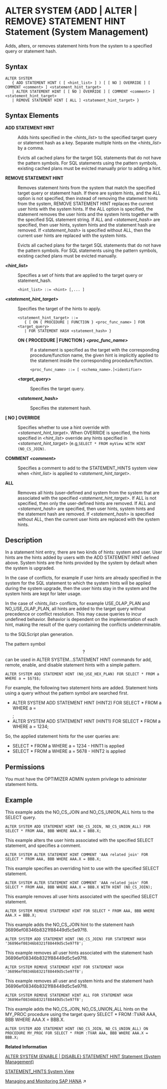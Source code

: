 <!-- loio1ec23ef0839b45b7991a785eff19fd2c -->

# ALTER SYSTEM \{ADD | ALTER | REMOVE\} STATEMENT HINT Statement \(System Management\)

Adds, alters, or removes statement hints from the system to a specified query or statement hash.



## Syntax

```
ALTER SYSTEM 
   { ADD STATEMENT HINT ( [ <hint_list> ] ) [ [ NO ] OVERRIDE ] [ COMMENT <comment> ] <statement_hint_target>
   | ALTER STATEMENT HINT [ [ NO ] OVERRIDE ] [ COMMENT <comment> ] <statement_hint_target>
   | REMOVE STATEMENT HINT [ ALL ] <statement_hint_target> }
```



## Syntax Elements


<dl>
<dt><b>

ADD STATEMENT HINT

</b></dt>
<dd>

Adds hints specified in the *<hints\_list\>* to the specified target query or statement hash as a key. Separate multiple hints on the *<hints\_list\>* by a comma.

Evicts all cached plans for the target SQL statements that do not have the pattern symbols. For SQL statements using the pattern symbols, existing cached plans must be evicted manually prior to adding a hint.



</dd><dt><b>

REMOVE STATEMENT HINT

</b></dt>
<dd>

Removes statement hints from the system that match the specified target query or statement hash. If there are system hints, and the ALL option is not specified, then instead of removing the statement hints from the system, REMOVE STATEMENT HINT replaces the current user hints with the system hints. If the ALL option is specified, the statement removes the user hints and the system hints together with the specified SQL statement string. If ALL and *<statement\_hash\>* are specified, then user hints, system hints and the statement hash are removed. If *<statement\_hash\>* is specified without ALL, then the current user hints are replaced with the system hints.

Evicts all cached plans for the target SQL statements that do not have the pattern symbols. For SQL statements using the pattern symbols, existing cached plans must be evicted manually.



</dd><dt><b>

*<hint\_list\>*

</b></dt>
<dd>

Specifies a set of hints that are applied to the target query or statement\_hash.

```
<hint_list> ::= <hint> [,... ]
```



</dd><dt><b>

*<statement\_hint\_target\>*

</b></dt>
<dd>

Specifies the target of the hints to apply.

```
<statement_hint_target> ::= 
   { [ ON { PROCEDURE | FUNCTION } <proc_func_name> ] FOR <target_query> 
   | FOR STATEMENT HASH <statement_hash> }
```


<dl>
<dt><b>

ON \{ PROCEDURE | FUNCTION \} *<proc\_func\_name\>*

</b></dt>
<dd>

If a statement is specified as the target with the corresponding procedure/function name, the given hint is implicitly applied to the statement inside the corresponding procedure/function.

```
<proc_func_name> ::= [ <schema_name>.]<identifier>
```



</dd><dt><b>

*<target\_query\>*

</b></dt>
<dd>

Specifies the target query.



</dd><dt><b>

*<statement\_hash\>*

</b></dt>
<dd>

Specifies the statement hash.



</dd>
</dl>



</dd><dt><b>

\[ NO \] OVERRIDE

</b></dt>
<dd>

Specifies whether to use a hint override with *<statement\_hint\_target\>*. When OVERRIDE is specified, the hints specified in *<hint\_list\>* override any hints specified in *<statement\_hint\_target\>* \(e.g,`SELECT * FROM myView WITH HINT (NO_CS_JOIN)`.



</dd><dt><b>

COMMENT *<comment\>*

</b></dt>
<dd>

Specifies a comment to add to the STATEMENT\_HINTS system view when *<hint\_list\>* is applied to *<statement\_hint\_target\>*.



</dd><dt><b>

ALL

</b></dt>
<dd>

Removes all hints \(user-defined and system from the system that are associated with the specified *<statement\_hint\_target\>*. If ALL is not specified, then only the user-defined hints are removed. If ALL and *<statement\_hash\>* are specified, then user hints, system hints and the statement hash are removed. If *<statement\_hash\>* is specified without ALL, then the current user hints are replaced with the system hints.



</dd>
</dl>



## Description

In a statement hint entry, there are two kinds of hints: system and user. User hints are the hints added by users with the ADD STATEMENT HINT defined above. System hints are the hints provided by the system by default when the system is upgraded.

In the case of conflicts, for example if user hints are already specified in the system for the SQL statement to which the system hints will be applied during the system upgrade, then the user hints stay in the system and the system hints are kept for later usage.

In the case of *<hints\_list\>* conflicts, for example USE\_OLAP\_PLAN and NO\_USE\_OLAP\_PLAN, all hints are added to the target query without precedence or conflict resolution. This may cause queries to incur undefined behavior. Behavior is dependent on the implementation of each hint, making the result of the query containing the conflicts undeterminable.

to the SQLScript plan generation.

The pattern symbol $$?$$ can be used in ALTER SYSTEM...STATEMENT HINT commands for add, remote, enable, and disable statement hints with a simple pattern.

```
ALTER SYSTEM ADD STATEMENT HINT (NO_USE_HEX_PLAN) FOR SELECT * FROM a WHERE a = $$?$$;
```

For example, the following two statement hints are added. Statement hints using a query without the pattern symbol are searched first.

-   ALTER SYSTEM ADD STATEMENT HINT \(HINT2\) FOR SELECT \* FROM a WHERE a = $$%$$;
-   ALTER SYSTEM ADD STATEMENT HINT \(HINT1\) FOR SELECT \* FROM a WHERE a = 1234;

So, the applied statement hints for the user queries are:

-   SELECT \* FROM a WHERE a = 1234 - HINT1 is applied
-   SELECT \* FROM a WHERE a = 5678 - HINT2 is applied



<a name="loio1ec23ef0839b45b7991a785eff19fd2c__section_tyx_nsq_xrb"/>

## Permissions

You must have the OPTIMIZER ADMIN system privilege to administer statement hints.



<a name="loio1ec23ef0839b45b7991a785eff19fd2c__section_rl2_h5h_l2b"/>

## Example

This example adds the NO\_CS\_JOIN and NO\_CS\_UNION\_ALL hints to the SELECT query.

```
ALTER SYSTEM ADD STATEMENT HINT (NO_CS_JOIN, NO_CS_UNION_ALL) FOR SELECT * FROM AAA, BBB WHERE AAA.X = BBB.X;
```

This example alters the user hints associated with the specified SELECT statement, and specifies a comment.

```
ALTER SYSTEM ALTER STATEMENT HINT COMMENT 'AAA related join' FOR SELECT * FROM AAA, BBB WHERE AAA.X = BBB.X;
```

This example specifies an overriding hint to use with the specified SELECT statement.

```
ALTER SYSTEM ALTER STATEMENT HINT COMMENT 'AAA related join' FOR SELECT * FROM AAA, BBB WHERE AAA.X = BBB.X WITH HINT (NO_CS_JOIN);
```

This example removes all user hints associated with the specified SELECT statement.

```
ALTER SYSTEM REMOVE STATEMENT HINT FOR SELECT * FROM AAA, BBB WHERE AAA.X = BBB.X;
```

This example adds the NO\_CS\_JOIN hint to the statement hash 36896ef08346b8321f88449d5c5e97f8.

```
ALTER SYSTEM ADD STATEMENT HINT (NO_CS_JOIN) FOR STATEMENT HASH '36896ef08346b8321f88449d5c5e97f8';
```

This example removes all user hints associated with the statement hash 36896ef08346b8321f88449d5c5e97f8.

```
ALTER SYSTEM REMOVE STATEMENT HINT FOR STATEMENT HASH '36896ef08346b8321f88449d5c5e97f8';
```

This example removes all user and system hints and the statement hash 36896ef08346b8321f88449d5c5e97f8.

```
ALTER SYSTEM REMOVE STATEMENT HINT ALL FOR STATEMENT HASH '36896ef08346b8321f88449d5c5e97f8';
```

This example adds the NO\_CS\_JOIN, NO\_CS\_UNION\_ALL hints on the MY\_PROC procedure using the target query SELECT \* FROM :TVAR AAA, BBB WHERE AAA.X = BBB.X.

```
ALTER SYSTEM ADD STATEMENT HINT (NO_CS_JOIN, NO_CS_UNION_ALL) ON PROCEDURE MY_PROC FOR SELECT * FROM :TVAR AAA, BBB WHERE AAA.X = BBB.X;
```

**Related Information**  


[ALTER SYSTEM \{ENABLE | DISABLE\} STATEMENT HINT Statement \(System Management\)](alter-system-enable-disable-statement-hint-statement-system-management-8505e6f.md "Enables or disables hints from a target query or statement hash.")

[STATEMENT\_HINTS System View](../../020-System-Views-Reference/021-System-Views/statement-hints-system-view-161a91a.md "Provides information about statement hints, including when they were last enabled and/or disabled and by whom.")

[Managing and Monitoring SAP HANA](https://help.sap.com/viewer/f9c5015e72e04fffa14d7d4f7267d897/2023_2_QRC/en-US/5c3891048fa44d6983801e0aeaf9af38.html "In addition to the administration tools in the SAP HANA cockpit, other resources are introduced here that are available to you to help improve the performance of your database.") :arrow_upper_right:

